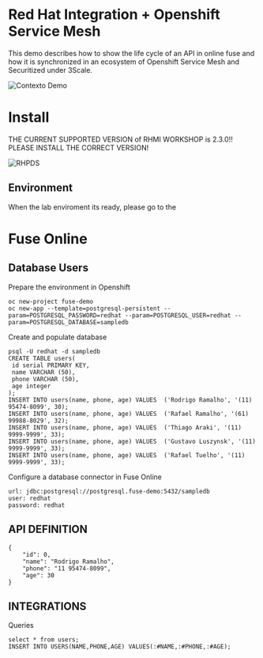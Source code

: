 # Red Hat Integration + Openshift Service Mesh 

This demo describes how to show the life cycle of an API in online fuse and how it is synchronized in an ecosystem of Openshift Service Mesh and Securitized under 3Scale.


![Contexto Demo](https://drive.google.com/uc?id=1qH6bAffCI2dysmdxYwFmdl1LXVWHazwn)
# Install

THE CURRENT SUPPORTED VERSION of RHMI WORKSHOP is 2.3.0!! PLEASE INSTALL THE CORRECT VERSION!

![RHPDS](https://drive.google.com/uc?id=1B6Vq0URuGPAazpgsqR9qef_CM_AgnCCp)
## Environment

When the lab enviroment its ready, please go to the 

# Fuse Online

## Database Users

Prepare the environment in Openshift

	oc new-project fuse-demo
	oc new-app --template=postgresql-persistent --param=POSTGRESQL_PASSWORD=redhat --param=POSTGRESQL_USER=redhat --param=POSTGRESQL_DATABASE=sampledb

Create and populate database

	psql -U redhat -d sampledb	
	CREATE TABLE users(
	 id serial PRIMARY KEY,
	 name VARCHAR (50),
	 phone VARCHAR (50),
	 age integer
	);
	INSERT INTO users(name, phone, age) VALUES  ('Rodrigo Ramalho', '(11) 95474-8099', 30);
	INSERT INTO users(name, phone, age) VALUES  ('Rafael Ramalho', '(61) 99988-8029', 32);
	INSERT INTO users(name, phone, age) VALUES  ('Thiago Araki', '(11) 9999-9999', 33);
	INSERT INTO users(name, phone, age) VALUES  ('Gustavo Luszynsk', '(11) 9999-9999', 33);
	INSERT INTO users(name, phone, age) VALUES  ('Rafael Tuelho', '(11) 9999-9999', 33);

Configure a database connector in Fuse Online

	url: jdbc:postgresql://postgresql.fuse-demo:5432/sampledb
	user: redhat
	password: redhat
	
## API DEFINITION

	{
	    "id": 0,
	    "name": "Rodrigo Ramalho",
	    "phone": "11 95474-8099",
	    "age": 30
	}


## INTEGRATIONS


Queries

	select * from users;
	INSERT INTO USERS(NAME,PHONE,AGE) VALUES(:#NAME,:#PHONE,:#AGE);
<!--stackedit_data:
eyJoaXN0b3J5IjpbLTEwNzkzNjYyMDcsLTI0NTMzNjM2NSwxNT
czMjMzODU0LC0yMTE2Njc5NjUyLDgyNDEwMjk1MCwtNTc2MDI4
ODU0XX0=
-->